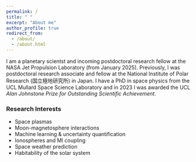 ```yaml
---
permalink: /
title: " "
excerpt: "About me"
author_profile: true
redirect_from: 
  - /about/
  - /about.html
---
```

I am a planetary scientst and incoming postdoctoral research fellow at the NASA Jet Propulsion Laboratory (from January 2025). Previously, I was postdoctoral research associate and fellow at the National Institute of Polar Research (国立極地研究所) in Japan.  I have a PhD in space physics from the UCL Mullard Space Science Laboratory and in 2023 I was awarded the UCL _Alan Johnstone Prize for Outstanding Scientific Achievement_.

### Research Interests
* Space plasmas
* Moon-magnetosphere interactions
* Machine learning & uncertainty quantification
* Ionospheres and MI coupling
* Space weather prediction
* Habitability of the solar system

